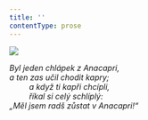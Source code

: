 ```yaml
---
title: ''
contentType: prose
---
```


![](../Images/093.jpg)

_Byl jeden chlápek z Anacapri,  
a ten zas učil chodit kapry;  
         a když ti kapři chcípli,  
         říkal si celý schlíplý:  
„Měl jsem radš zůstat v Anacapri!“_
